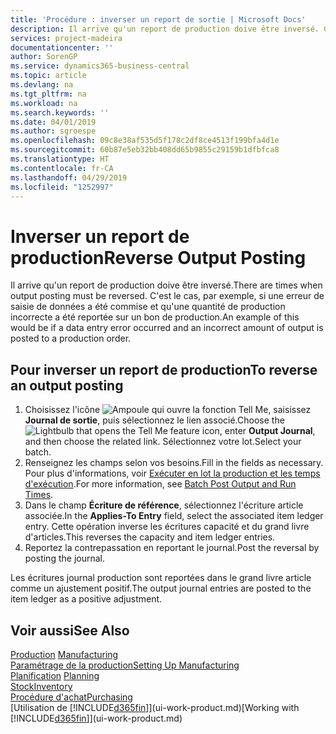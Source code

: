 ```yaml
---
title: 'Procédure : inverser un report de sortie | Microsoft Docs'
description: Il arrive qu'un report de production doive être inversé. C'est le cas, par exemple, si une erreur de saisie de données a été commise et qu'une quantité de production incorrecte a été reportée sur un bon de production.
services: project-madeira
documentationcenter: ''
author: SorenGP
ms.service: dynamics365-business-central
ms.topic: article
ms.devlang: na
ms.tgt_pltfrm: na
ms.workload: na
ms.search.keywords: ''
ms.date: 04/01/2019
ms.author: sgroespe
ms.openlocfilehash: 09c8e38af535d5f178c2df8ce4513f199bfa4d1e
ms.sourcegitcommit: 60b87e5eb32bb408dd65b9855c29159b1dfbfca8
ms.translationtype: HT
ms.contentlocale: fr-CA
ms.lasthandoff: 04/29/2019
ms.locfileid: "1252997"
---
```

# <a name="reverse-output-posting"></a><span data-ttu-id="0e35a-104">Inverser un report de production</span><span class="sxs-lookup"><span data-stu-id="0e35a-104">Reverse Output Posting</span></span>
<span data-ttu-id="0e35a-105">Il arrive qu'un report de production doive être inversé.</span><span class="sxs-lookup"><span data-stu-id="0e35a-105">There are times when output posting must be reversed.</span></span> <span data-ttu-id="0e35a-106">C'est le cas, par exemple, si une erreur de saisie de données a été commise et qu'une quantité de production incorrecte a été reportée sur un bon de production.</span><span class="sxs-lookup"><span data-stu-id="0e35a-106">An example of this would be if a data entry error occurred and an incorrect amount of output is posted to a production order.</span></span>  

## <a name="to-reverse-an-output-posting"></a><span data-ttu-id="0e35a-107">Pour inverser un report de production</span><span class="sxs-lookup"><span data-stu-id="0e35a-107">To reverse an output posting</span></span>  
1.  <span data-ttu-id="0e35a-108">Choisissez l'icône ![Ampoule qui ouvre la fonction Tell Me](media/ui-search/search_small.png "Dites-moi ce que vous voulez faire"), saisissez **Journal de sortie**, puis sélectionnez le lien associé.</span><span class="sxs-lookup"><span data-stu-id="0e35a-108">Choose the ![Lightbulb that opens the Tell Me feature](media/ui-search/search_small.png "Tell me what you want to do") icon, enter **Output Journal**, and then choose the related link.</span></span> <span data-ttu-id="0e35a-109">Sélectionnez votre lot.</span><span class="sxs-lookup"><span data-stu-id="0e35a-109">Select your batch.</span></span>  
2. <span data-ttu-id="0e35a-110">Renseignez les champs selon vos besoins.</span><span class="sxs-lookup"><span data-stu-id="0e35a-110">Fill in the fields as necessary.</span></span> <span data-ttu-id="0e35a-111">Pour plus d'informations, voir [Exécuter en lot la production et les temps d'exécution](production-how-to-post-output-quantity.md).</span><span class="sxs-lookup"><span data-stu-id="0e35a-111">For more information, see [Batch Post Output and Run Times](production-how-to-post-output-quantity.md).</span></span>
3.  <span data-ttu-id="0e35a-112">Dans le champ **Écriture de référence**, sélectionnez l'écriture article associée.</span><span class="sxs-lookup"><span data-stu-id="0e35a-112">In the **Applies-To Entry** field, select the associated item ledger entry.</span></span> <span data-ttu-id="0e35a-113">Cette opération inverse les écritures capacité et du grand livre d'articles.</span><span class="sxs-lookup"><span data-stu-id="0e35a-113">This reverses the capacity and item ledger entries.</span></span>  
4. <span data-ttu-id="0e35a-114">Reportez la contrepassation en reportant le journal.</span><span class="sxs-lookup"><span data-stu-id="0e35a-114">Post the reversal by posting the journal.</span></span>  

<span data-ttu-id="0e35a-115">Les écritures journal production sont reportées dans le grand livre article comme un ajustement positif.</span><span class="sxs-lookup"><span data-stu-id="0e35a-115">The output journal entries are posted to the item ledger as a positive adjustment.</span></span>  

## <a name="see-also"></a><span data-ttu-id="0e35a-116">Voir aussi</span><span class="sxs-lookup"><span data-stu-id="0e35a-116">See Also</span></span>  
 <span data-ttu-id="0e35a-117">[Production](production-manage-manufacturing.md)  </span><span class="sxs-lookup"><span data-stu-id="0e35a-117">[Manufacturing](production-manage-manufacturing.md)  </span></span>  
 [<span data-ttu-id="0e35a-118">Paramétrage de la production</span><span class="sxs-lookup"><span data-stu-id="0e35a-118">Setting Up Manufacturing</span></span>](production-configure-production-processes.md)  
 <span data-ttu-id="0e35a-119">[Planification](production-planning.md)    </span><span class="sxs-lookup"><span data-stu-id="0e35a-119">[Planning](production-planning.md)    </span></span>  
 [<span data-ttu-id="0e35a-120">Stock</span><span class="sxs-lookup"><span data-stu-id="0e35a-120">Inventory</span></span>](inventory-manage-inventory.md)  
 [<span data-ttu-id="0e35a-121">Procédure d'achat</span><span class="sxs-lookup"><span data-stu-id="0e35a-121">Purchasing</span></span>](purchasing-manage-purchasing.md)  
 <span data-ttu-id="0e35a-122">[Utilisation de [!INCLUDE[d365fin](includes/d365fin_md.md)]](ui-work-product.md)</span><span class="sxs-lookup"><span data-stu-id="0e35a-122">[Working with [!INCLUDE[d365fin](includes/d365fin_md.md)]](ui-work-product.md)</span></span>  

